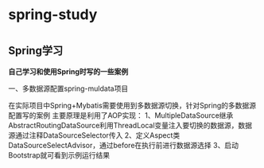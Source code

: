 # spring-study
# <h2>Spring学习</h2> #
**自己学习和使用Spring时写的一些案例**

一、多数据源配置spring-muldata项目

在实际项目中Spring+Mybatis需要使用到多数据源切换，针对Spring的多数据源配置写的案例
主要原理是利用了AOP实现：
1、MultipleDataSource继承AbstractRoutingDataSource利用ThreadLocal变量注入要切换的数据源，数据源通过注释DataSourceSelector传入
2、定义Aspect类DataSourceSelectAdvisor，通过before在执行前进行数据源选择
3、启动Bootstrap就可看到示例运行结果
